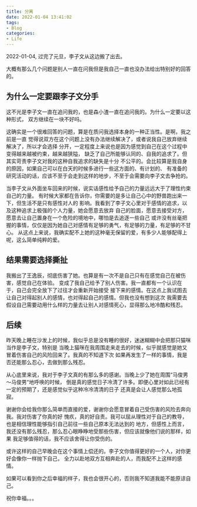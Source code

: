 ```yaml
---
title: 分离
date: 2022-01-04 13:41:02
tags:
- Blog
categories:
- Life 
---
```


2022-01-04, 过完了元旦，李子文从这边搬了出去。
<!-- more -->

大概有那么几个问题是别人一直在问我但是我自己一直也没办法给出特别好的回答的。

## 为什么一定要跟李子文分手

这不光是李子文一直在追问我的，也是森小渣一直在追问我的。为什么一定要以这种形式，
双方继续在一块不好吗。

这确实是一个很难回答的问题，算是在质问我选择本身的一种正当性。是啊，我之前是一直
觉得说双方在这个问题上没有办法继续解决了，或者说我自己放弃继续解决了，所以才会选择
分开，一定程度上来说也是因为感觉到自己在这个过程中变得越来越被约束，越来越狭隘，
缺乏了自己所能够认同的、自我的追求了。但其实苛责李子文对我的这种自我追求的缺失是十分
不公平的。会比较算是我自身的原因，如果自己可以在白天的时候多进行一些这方面的、有计划的、
有准备的研究活动的话，应该不至于会走到这样的地步，不至于会需要向李子文去争抢的。

当李子文从外面坐车回来的时候，说实话感性给予自己的力量远远大于了理性约束自己的力量。
有时候大家都在告诉你，你需要的是多让自己心中的野兽跑出来一下，但生活不是只有感性对人的
影响。我看到了李子文心里对于感情的追求，以及这种追求上极强的个人力量，她会愿意去放弃
自己的脸面，愿意去接受对方，愿意去让自己置身在一个危险的境地中，哪怕是去追逐一些自己
或许没有丝毫把握的事情，仅仅是因为她自己对感情有足够的勇气，有足够的力量，有足够的不甘心。
从这点上来说，我确实配不上她的这种毫无保留的爱，有多少人能够配得上呢，这么简单纯粹的爱。

## 结果需要选择撕扯

我搬出了王逸辰，彻底伤害了她。也算是有一次不是自己只有在感觉自己在被伤害，感觉自己在体验。
变成了我自己给予了别人伤害。我一直都有一个认识在于，自己会完全放下了过往才会重新开始接受
接下来的感情。在这点上我试图去让自己对得起别人的感情，也对得起自己的感情。但我也没有想到这次
我需要去假设自己需要动用什么样的力量去让别人对感情死心，显得那么地冷酷和残忍。

## 后续

昨天晚上睡在沙发上的时候，我似乎总是没有睡的很好，迷迷糊糊中会把那只猫咪当作是李子文，特别是
当晚上猫咪在我周围走来走去的时候，似乎就感觉是她又冒着伤害自己的风险回来了。我真的不知道下次
如果再发生了一样的事情，我是否还能那么忍心，去做到那么残忍。

从心底里来说，我对于李子文真的有那么多的感谢。当晚上少了她在周围“马俊男～马俊男“地呼唤的时候，
倒是真的感觉日子冷清了许多。即便心里对如此已经有一定的预期了，还是感觉似乎这种冷冷清清的日子
还真是会让人感觉那么地孤寂。

谢谢你会给我你那么简单而直接的爱，谢谢你会愿意冒着自己受伤害的风险去奔向我。我对伤害了你真的好
愧疚，真的好自责。我可以屈从理性对于自己的教导，也是相信理性能够指引自己前往一些自己原本无法达到的
地方，但感性上而言，我还没有那么残忍，那么忍心眼睁睁地受那些伤害，但应该就像他们说的那样，如果 
我足够值得的话，我不应该舍得让你受伤的。

或许这样的自己早晚会在这个事情上偿还的。李子文你值得更好的一个人，对你更好会像你一样抛下自己，
全力以赴地双方互相奔赴的人，而我配不上这样的感情。

如果可以看到你之后幸福的样子，我也会很开心的，否则我不知道我能不能原谅自己。

祝你幸福。。。
